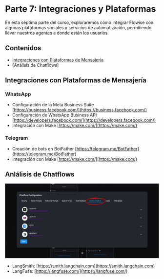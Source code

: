 # Parte 7: Integraciones y Plataformas

En esta séptima parte del curso, exploraremos cómo integrar Flowise con algunas plataformas sociales y servicios de automatización, permitiendo llevar nuestros agentes a donde están los usuarios.

## Contenidos

- [Integraciones con Plataformas de Mensajería](#integraciones-con-plataformas-de-mensajería)
- [Análisis de Chatflows]

## Integraciones con Plataformas de Mensajería

### WhatsApp

- Configuración de la Meta Business Suite
[https://business.facebook.com/](https://business.facebook.com/)
- Configuración de WhatsApp Business API
[https://developers.facebook.com/](https://developers.facebook.com/)
- Integración con Make
[https://make.com/](https://make.com/)

### Telegram

- Creación de bots en BotFather
[https://telegram.me/BotFather](https://telegram.me/BotFather)
- Integración con Make
[https://make.com/](https://make.com/)


## Anlálisis de Chatflows

![Sección de análisis](../../.gitbook/assets/partes/parte7/chatflowanalisis.png)

- LangSmith: [https://smith.langchain.com](https://smith.langchain.com)
- LangFuse: [https://langfuse.com/](https://langfuse.com/)

